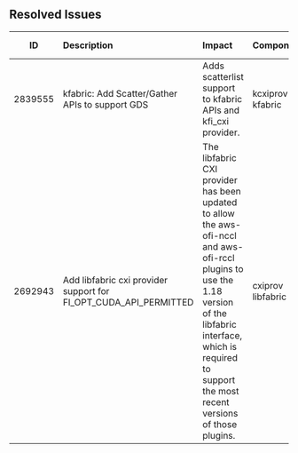 
## Resolved Issues
|ID|Description|Impact|Component|Affected Version/s|
|:--:|:---------|:---------|:----|:----|
|2839555|kfabric: Add Scatter/Gather APIs to support GDS|Adds scatterlist support to kfabric APIs and kfi\_cxi provider.|kcxiprov<br>  kfabric|MISSING-JIRA-CONTENT-IN-FIELD:Affects Version/s|
|2692943|Add libfabric cxi provider support for FI\_OPT\_CUDA\_API\_PERMITTED|The libfabric CXI provider has been updated to allow the aws-ofi-nccl and aws-ofi-rccl plugins to use the 1.18 version of the libfabric interface, which is required to support the most recent versions of those plugins.|cxiprov<br>  libfabric|MISSING-JIRA-CONTENT-IN-FIELD:Affects Version/s|
